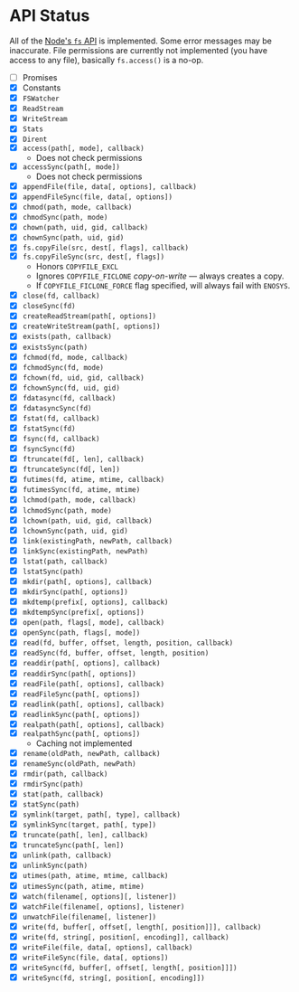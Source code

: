 # API Status

All of the [Node's `fs` API](https://nodejs.org/api/fs.html) is implemented.
Some error messages may be inaccurate. File permissions are currently not
implemented (you have access to any file), basically `fs.access()` is a no-op.

  - [ ] Promises
  - [x] Constants
  - [x] `FSWatcher`
  - [x] `ReadStream`
  - [x] `WriteStream`
  - [x] `Stats`
  - [x] `Dirent`
  - [x] `access(path[, mode], callback)`
    - Does not check permissions
  - [x] `accessSync(path[, mode])`
    - Does not check permissions
  - [x] `appendFile(file, data[, options], callback)`
  - [x] `appendFileSync(file, data[, options])`
  - [x] `chmod(path, mode, callback)`
  - [x] `chmodSync(path, mode)`
  - [x] `chown(path, uid, gid, callback)`
  - [x] `chownSync(path, uid, gid)`
  - [x] `fs.copyFile(src, dest[, flags], callback)`
  - [x] `fs.copyFileSync(src, dest[, flags])`
     - Honors `COPYFILE_EXCL`
     - Ignores `COPYFILE_FICLONE` *copy-on-write* &mdash; always creates a copy.
     - If `COPYFILE_FICLONE_FORCE` flag specified, will always fail with `ENOSYS`.
  - [x] `close(fd, callback)`
  - [x] `closeSync(fd)`
  - [x] `createReadStream(path[, options])`
  - [x] `createWriteStream(path[, options])`
  - [x] `exists(path, callback)`
  - [x] `existsSync(path)`
  - [x] `fchmod(fd, mode, callback)`
  - [x] `fchmodSync(fd, mode)`
  - [x] `fchown(fd, uid, gid, callback)`
  - [x] `fchownSync(fd, uid, gid)`
  - [x] `fdatasync(fd, callback)`
  - [x] `fdatasyncSync(fd)`
  - [x] `fstat(fd, callback)`
  - [x] `fstatSync(fd)`
  - [x] `fsync(fd, callback)`
  - [x] `fsyncSync(fd)`
  - [x] `ftruncate(fd[, len], callback)`
  - [x] `ftruncateSync(fd[, len])`
  - [x] `futimes(fd, atime, mtime, callback)`
  - [x] `futimesSync(fd, atime, mtime)`
  - [x] `lchmod(path, mode, callback)`
  - [x] `lchmodSync(path, mode)`
  - [x] `lchown(path, uid, gid, callback)`
  - [x] `lchownSync(path, uid, gid)`
  - [x] `link(existingPath, newPath, callback)`
  - [x] `linkSync(existingPath, newPath)`
  - [x] `lstat(path, callback)`
  - [x] `lstatSync(path)`
  - [x] `mkdir(path[, options], callback)`
  - [x] `mkdirSync(path[, options])`
  - [x] `mkdtemp(prefix[, options], callback)`
  - [x] `mkdtempSync(prefix[, options])`
  - [x] `open(path, flags[, mode], callback)`
  - [x] `openSync(path, flags[, mode])`
  - [x] `read(fd, buffer, offset, length, position, callback)`
  - [x] `readSync(fd, buffer, offset, length, position)`
  - [x] `readdir(path[, options], callback)`
  - [x] `readdirSync(path[, options])`
  - [x] `readFile(path[, options], callback)`
  - [x] `readFileSync(path[, options])`
  - [x] `readlink(path[, options], callback)`
  - [x] `readlinkSync(path[, options])`
  - [x] `realpath(path[, options], callback)`
  - [x] `realpathSync(path[, options])`
    - Caching not implemented
  - [x] `rename(oldPath, newPath, callback)`
  - [x] `renameSync(oldPath, newPath)`
  - [x] `rmdir(path, callback)`
  - [x] `rmdirSync(path)`
  - [x] `stat(path, callback)`
  - [x] `statSync(path)`
  - [x] `symlink(target, path[, type], callback)`
  - [x] `symlinkSync(target, path[, type])`
  - [x] `truncate(path[, len], callback)`
  - [x] `truncateSync(path[, len])`
  - [x] `unlink(path, callback)`
  - [x] `unlinkSync(path)`
  - [x] `utimes(path, atime, mtime, callback)`
  - [x] `utimesSync(path, atime, mtime)`
  - [x] `watch(filename[, options][, listener])`
  - [x] `watchFile(filename[, options], listener)`
  - [x] `unwatchFile(filename[, listener])`
  - [x] `write(fd, buffer[, offset[, length[, position]]], callback)`
  - [x] `write(fd, string[, position[, encoding]], callback)`
  - [x] `writeFile(file, data[, options], callback)`
  - [x] `writeFileSync(file, data[, options])`
  - [x] `writeSync(fd, buffer[, offset[, length[, position]]])`
  - [x] `writeSync(fd, string[, position[, encoding]])`
